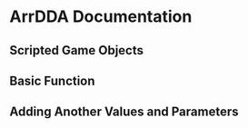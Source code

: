 # ArrDDA Documentation

## Scripted Game Objects

## Basic Function

## Adding Another Values and Parameters